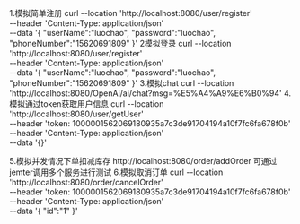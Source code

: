 1.模拟简单注册
curl --location 'http://localhost:8080/user/register' \
--header 'Content-Type: application/json' \
--data '{
"userName":"luochao",
"password":"luochao",
"phoneNumber":"15620691809"
}'
2模拟登录
curl --location 'http://localhost:8080/user/register' \
--header 'Content-Type: application/json' \
--data '{
"userName":"luochao",
"password":"luochao",
"phoneNumber":"15620691809"
}'
3.模拟chat
curl --location 'http://localhost:8080/OpenAi/ai/chat?msg=%E5%A4%A9%E6%B0%94'
4.模拟通过token获取用户信息
curl --location 'http://localhost:8080/user/getUser' \
--header 'token: 1000001562069180935a7c3de91704194a10f7fc6fa678f0b' \
--header 'Content-Type: application/json' \
--data '{}'

5.模拟并发情况下单扣减库存
http://localhost:8080/order/addOrder
可通过jemter调用多个服务进行测试
6.模拟取消订单
curl --location 'http://localhost:8080/order/cancelOrder' \
--header 'token: 1000001562069180935a7c3de91704194a10f7fc6fa678f0b' \
--header 'Content-Type: application/json' \
--data '{
"id":"1"
}'
